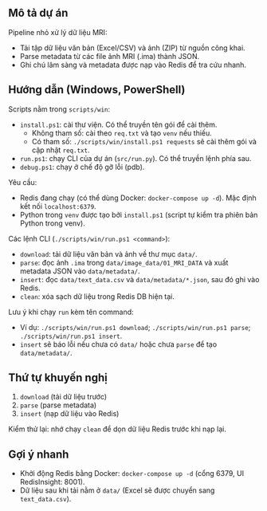 ## Mô tả dự án

Pipeline nhỏ xử lý dữ liệu MRI:
- Tải tập dữ liệu văn bản (Excel/CSV) và ảnh (ZIP) từ nguồn công khai.
- Parse metadata từ các file ảnh MRI (.ima) thành JSON.
- Ghi chú lâm sàng và metadata được nạp vào Redis để tra cứu nhanh.

## Hướng dẫn (Windows, PowerShell)

Scripts nằm trong `scripts/win`:
- `install.ps1`: cài thư viện. Có thể truyền tên gói để cài thêm.
	- Không tham số: cài theo `req.txt` và tạo `venv` nếu thiếu.
	- Có tham số: `./scripts/win/install.ps1 requests` sẽ cài thêm gói và cập nhật `req.txt`.
- `run.ps1`: chạy CLI của dự án (`src/run.py`). Có thể truyền lệnh phía sau.
- `debug.ps1`: chạy ở chế độ gỡ lỗi (pdb).

Yêu cầu:
- Redis đang chạy (có thể dùng Docker: `docker-compose up -d`). Mặc định kết nối `localhost:6379`.
- Python trong `venv` được tạo bởi `install.ps1` (script tự kiểm tra phiên bản Python trong venv).

Các lệnh CLI (`./scripts/win/run.ps1 <command>`):
- `download`: tải dữ liệu văn bản và ảnh về thư mục `data/`.
- `parse`: đọc ảnh `.ima` trong `data/image_data/01_MRI_DATA` và xuất metadata JSON vào `data/metadata/`.
- `insert`: đọc `data/text_data.csv` và `data/metadata/*.json`, sau đó ghi vào Redis.
- `clean`: xóa sạch dữ liệu trong Redis DB hiện tại.

Lưu ý khi chạy `run` kèm tên command:
- Ví dụ: `./scripts/win/run.ps1 download`; `./scripts/win/run.ps1 parse`; `./scripts/win/run.ps1 insert`.
- `insert` sẽ báo lỗi nếu chưa có `data/` hoặc chưa `parse` để tạo `data/metadata/`.

## Thứ tự khuyến nghị
1) `download` (tải dữ liệu trước)
2) `parse` (parse metadata)
3) `insert` (nạp dữ liệu vào Redis)

Kiểm thử lại: nhớ chạy `clean` để dọn dữ liệu Redis trước khi nạp lại.

## Gợi ý nhanh
- Khởi động Redis bằng Docker: `docker-compose up -d` (cổng 6379, UI RedisInsight: 8001).
- Dữ liệu sau khi tải nằm ở `data/` (Excel sẽ được chuyển sang `text_data.csv`).
